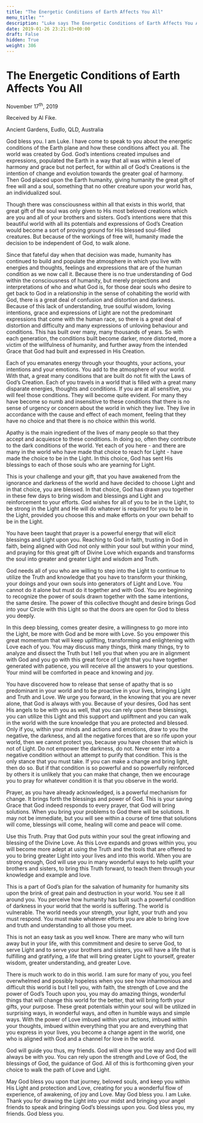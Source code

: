 ```yaml
---
title: "The Energetic Conditions of Earth Affects You All"
menu_title: ""
description: "Luke says The Energetic Conditions of Earth Affects You All"
date: 2019-01-26 23:21:03+00:00
draft: False
hidden: True
weight: 386
---
```

# The Energetic Conditions of Earth Affects You All

November 17<sup>th</sup>, 2019

Received by Al Fike.

Ancient Gardens, Eudlo, QLD, Australia



God bless you. I am Luke. I have come to speak to you about the energetic conditions of the Earth plane and how these conditions affect you all. The world was created by God. God’s intentions created impulses and expressions, populated the Earth in a way that all was within a level of harmony and grace but not perfect, for within all of God’s Creations is the intention of change and evolution towards the greater goal of harmony. Then God placed upon the Earth humanity, giving humanity the great gift of free will and a soul, something that no other creature upon your world has, an individualized soul.
Though there was consciousness within all that exists in this world, that great gift of the soul was only given to His most beloved creations which are you and all of your brothers and sisters. God’s intentions were that this beautiful world with all its potentials and expressions of God’s Creation would become a sort of proving ground for His blessed soul-filled creatures. But because of the workings of free will, humanity made the decision to be independent of God, to walk alone.
Since that fateful day when that decision was made, humanity has continued to build and populate the atmosphere in which you live with energies and thoughts, feelings and expressions that are of the human condition as we now call it. Because there is no true understanding of God within the consciousness of humanity, but merely projections and interpretations of who and what God is, for those dear souls who desire to get back to God in a relationship in the sense of cohabiting the world with God, there is a great deal of confusion and distortion and darkness. Because of this lack of understanding, true soulful wisdom, loving intentions, grace and expressions of Light are not the predominant expressions that come with the human race, so there is a great deal of distortion and difficulty and many expressions of unloving behaviour and conditions. This has built over many, many thousands of years. So with each generation, the conditions built become darker, more distorted, more a victim of the willfulness of humanity, and further away from the intended Grace that God had built and expressed in His Creation.
Each of you emanates energy through your thoughts, your actions, your intentions and your emotions. You add to the atmosphere of your world. With that, a great many conditions that are built do not fit with the Laws of God’s Creation. Each of you travels in a world that is filled with a great many disparate energies, thoughts and conditions. If you are at all sensitive, you will feel those conditions. They will become quite evident. For many they have become so numb and insensitive to these conditions that there is no sense of urgency or concern about the world in which they live. They live in accordance with the cause and effect of each moment, feeling that they have no choice and that there is no choice within this world.
Apathy is the main ingredient of the lives of many people so that they accept and acquiesce to these conditions. In doing so, often they contribute to the dark conditions of the world. Yet each of you here - and there are many in the world who have made that choice to reach for Light - have made the choice to be in the Light. In this choice, God has sent His blessings to each of those souls who are yearning for Light.
This is your challenge and your gift, that you have awakened from the ignorance and darkness of the world and have decided to choose Light and in that choice, you are blessed. In that choice, God has drawn you together in these few days to bring wisdom and blessings and Light and reinforcement to your efforts. God wishes for all of you to be in the Light, to be strong in the Light and He will do whatever is required for you to be in the Light, provided you choose this and make efforts on your own behalf to be in the Light.
You have been taught that prayer is a powerful energy that will elicit blessings and Light upon you. Reaching to God in faith, trusting in God in faith, being aligned with God not only within your soul but within your mind, and praying for this great gift of Divine Love which expands and transforms the soul into greater and greater Light and wisdom and Truth.
God needs all of you who are willing to step into the Light to continue to utilize the Truth and knowledge that you have to transform your thinking, your doings and your own souls into generators of Light and Love. You cannot do it alone but must do it together and with God. You are beginning to recognize the power of souls drawn together with the same intentions, the same desire. The power of this collective thought and desire brings God into your Circle with this Light so that the doors are open for God to bless you deeply.
In this deep blessing, comes greater desire, a willingness to go more into the Light, be more with God and be more with Love. So you empower this great momentum that will keep uplifting, transforming and enlightening with Love each of you. You may discuss many things, think many things, try to analyze and dissect the Truth but I tell you that when you are in alignment with God and you go with this great force of Light that you have together generated with patience, you will receive all the answers to your questions. Your mind will be comforted in peace and knowing and joy.
You have discovered how to release that sense of apathy that is so predominant in your world and to be proactive in your lives, bringing Light and Truth and Love. We urge you forward, in the knowing that you are never alone, that God is always with you. Because of your desires, God has sent His angels to be with you as well, that you can rely upon these blessings, you can utilize this Light and this support and upliftment and you can walk in the world with the sure knowledge that you are protected and blessed.Only if you, within your minds and actions and emotions, draw to you the negative, the darkness, and all the negative forces that are so rife upon your world, then we cannot protect you, because you have chosen that which is not of Light. Do not empower the darkness, do not. Never enter into a negative condition without an attempt to purify that condition. This is the only stance that you must take. If you can make a change and bring light, then do so. But if that condition is so powerful and so powerfully reinforced by others it is unlikely that you can make that change, then we encourage you to pray for whatever condition it is that you observe in the world.
Prayer, as you have already acknowledged, is a powerful mechanism for change. It brings forth the blessings and power of God. This is your saving Grace that God indeed responds to every prayer, that God will bring solutions. When you bring your problems to God there will be solutions. It may not be immediate, but you will see within a course of time that solutions will come, blessings will come, healing will come and peace will come.

Use this Truth. Pray that God puts within your soul the great inflowing and blessing of the Divine Love. As this Love expands and grows within you, you will become more adept at using the Truth and the tools that are offered to you to bring greater Light into your lives and into this world. When you are strong enough, God will use you in many wonderful ways to help uplift your brothers and sisters, to bring this Truth forward, to teach them through your knowledge and example and love.
This is a part of God’s plan for the salvation of humanity for humanity sits upon the brink of great pain and destruction in your world. You see it all around you. You perceive how humanity has built such a powerful condition of darkness in your world that the world is suffering. The world is vulnerable. The world needs your strength, your light, your truth and you must respond. You must make whatever efforts you are able to bring love and truth and understanding to all those you meet.
This is not an easy task as you well know. There are many who will turn away but in your life, with this commitment and desire to serve God, to serve Light and to serve your brothers and sisters, you will have a life that is fulfilling and gratifying, a life that will bring greater Light to yourself, greater wisdom, greater understanding, and greater Love.
There is much work to do in this world. I am sure for many of you, you feel overwhelmed and possibly hopeless when you see how inharmonious and difficult this world is but I tell you, with faith, the strength of Love and the power of God’s Touch upon you, you may do amazing things, wonderful things that will change this world for the better, that will bring forth your gifts, your purpose. These great potentials within your soul will be utilized in surprising ways, in wonderful ways, and often in humble ways and simple ways. With the power of Love imbued within your actions, imbued within your thoughts, imbued within everything that you are and everything that you express in your lives, you become a change agent in the world, one who is aligned with God and a channel for love in the world.
God will guide you thus, my friends. God will show you the way and God will always be with you. You can rely upon the strength and Love of God, the blessings of God, the guidance of God. All of this is forthcoming given your choice to walk the path of Love and Light.

May God bless you upon that journey, beloved souls, and keep you within His Light and protection and Love, creating for you a wonderful flow of experience, of awakening, of joy and Love. May God bless you. I am Luke. Thank you for drawing the Light into your midst and bringing your angel friends to speak and bringing God’s blessings upon you. God bless you, my friends. God bless you.

